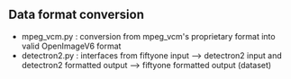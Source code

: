 ## Data format conversion

- mpeg_vcm.py : conversion from mpeg_vcm's proprietary format into valid OpenImageV6 format
- detectron2.py : interfaces from fiftyone input --> detectron2 input and detectron2 formatted output --> fiftyone formatted output (dataset)
